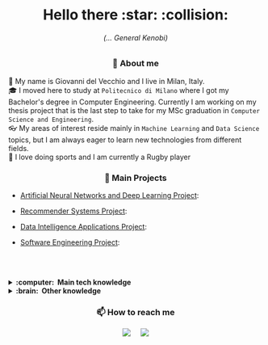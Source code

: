 <h1 align="center">Hello there :star: :collision:</h1>
<h6 align="center">(... General Kenobi)</h6>

<h3 align="center">💬 About me</h3>

🤝 My name is Giovanni del Vecchio and I live in Milan, Italy. <br>
🎓 I moved here to study at `Politecnico di Milano` where I got my Bachelor's degree in Computer Engineering. Currently I am working on my thesis project that is the last step to take for my MSc graduation in `Computer Science and Engineering`. <br>
👓 My areas of interest reside mainly in `Machine Learning` and `Data Science` topics, but I am always eager to learn new technologies from different fields. <br>
🏉 I love doing sports and I am currently a Rugby player

<h3 align="center"> 📌 Main Projects</h3>

- [Artificial Neural Networks and Deep Learning Project](https://github.com/fcolombo7/AN2DL-2020):<br> 

- [Recommender Systems Project](https://github.com/fcolombo7/RecSys-2020):<br>

- [Data Intelligence Applications Project](https://github.com/fcolombo7/DataIntelligenceApplications):<br>

- [Software Engineering Project](https://github.com/fcolombo7/ing-sw-2019-craighero-colombo-delvecchio):<br>

<br><br>

<details>
  <summary><b>:computer: &nbsp;Main tech knowledge</b></summary>
  <br/>
  
![Python](https://img.shields.io/badge/PYTHON-3776AB.svg?&style=flat&logo=python&logoColor=white)&nbsp;
![SQL](https://img.shields.io/badge/SQL-4470B2.svg?&style=flat&logo=sql&logoColor=white)
![C++](https://img.shields.io/badge/C++-377601.svg?&style=flat&logo=c%2B%2B&logoColor=white)&nbsp;
![C](https://img.shields.io/badge/-377600.svg?&style=flat&logo=c&logoColor=white)&nbsp;
![Java](https://img.shields.io/badge/JAVA-007396.svg?&style=flat&logo=java&logoColor=white)&nbsp;\
![Git](https://img.shields.io/badge/GIT-%23F05033.svg?&style=flat&logo=git&logoColor=white)&nbsp;
![GitHub](https://img.shields.io/badge/GITHUB-%23121011.svg?&style=flat&logo=github&logoColor=white)&nbsp;
![Spark](https://img.shields.io/badge/SPARK-E34F26.svg?&style=flat&logo=apache&logoColor=white)&nbsp;\
![Jupyter](https://img.shields.io/badge/JUPYTER-FEFFEF.svg?&style=flat&logo=jupyter&logoColor=orange)&nbsp;
![Atom](https://img.shields.io/badge/ATOM-47A270.svg?&style=flat&logo=atom&logoColor=white)&nbsp;
![PyCharm](https://img.shields.io/badge/PYCHARM-000000.svg?&style=flat&logo=pycharm)&nbsp;

</details>
<details>
  <summary><b>:brain: &nbsp;Other knowledge</b></summary>
  <br/>
  
![Quantum Computing](https://img.shields.io/badge/QUANTUM_COMPUTING-333BBB?style=flat&logo=dwavesystems&logoColor=black)&nbsp;
![LINUX](https://img.shields.io/badge/LINUX-FCC624?style=flat-square&logo=linux&logoColor=black)&nbsp;
![MacOS](https://img.shields.io/badge/MACOS-EFEFFF?style=flat-square&logo=apple&logoColor=grey)&nbsp;
![WINDOWS](https://img.shields.io/badge/WINDOWS-31A8FF?style=flat-square&logo=windows&logoColor=white)&nbsp;
![MongoDB](https://img.shields.io/badge/MONGODB-47A248.svg?&style=flat&logo=mongodb&logoColor=white)&nbsp;
![HTML5](https://img.shields.io/badge/HTML5-E34F26.svg?&style=flat&logo=html5&logoColor=white)&nbsp;\
![OWL](https://img.shields.io/badge/OWL-4BA270.svg?&style=flat&logo=knowledgebase&logoColor=white)&nbsp;
![VSCode](https://img.shields.io/badge/VSCODE-007ACC.svg?&style=flat&logo=visual-studio-code)&nbsp;
![IntelliJ](https://img.shields.io/badge/INTELLIJ-000000.svg?&style=flat&logo=intellij-idea)&nbsp;
![Eclipse](https://img.shields.io/badge/ECLIPSE-2C2255.svg?&style=flat&logo=eclipse)&nbsp;
![MVC Architecture](https://img.shields.io/badge/MVC-888888.svg?&style=flat&logoColor=white)&nbsp;
![Design Document](https://img.shields.io/badge/DD-888888.svg?&style=flat&logoColor=white)&nbsp;
![Requirements Analysis and System Design](https://img.shields.io/badge/RASD-888888.svg?&style=flat&logoColor=white)&nbsp;


</details>

<h3 align="center">📫 How to reach me</h3>
<p align="center">
  <a href="mailto:delvecchio.g@outlook.com"><img src="https://img.shields.io/badge/gmail-%23D14836.svg?&style=for-the-badge&logo=gmail&logoColor=white" /></a>&nbsp;&nbsp;&nbsp;&nbsp;
  <a href="https://www.linkedin.com/in/giovanni-del-vecchio-2293b7218/"><img src="https://img.shields.io/badge/linkedin-%230077B5.svg?&style=for-the-badge&logo=linkedin&logoColor=white" />
</p>
  
<!--
**giovannidv8/giovannidv8** is a ✨ _special_ ✨ repository because its `README.md` (this file) appears on your GitHub profile.

Here are some ideas to get you started:

- 🔭 I’m currently working on ...
- 🌱 I’m currently learning ...
- 👯 I’m looking to collaborate on ...
- 🤔 I’m looking for help with ...
- 💬 Ask me about ...
- 📫 How to reach me: ...
- 😄 Pronouns: ...
- ⚡ Fun fact: ...
-->
